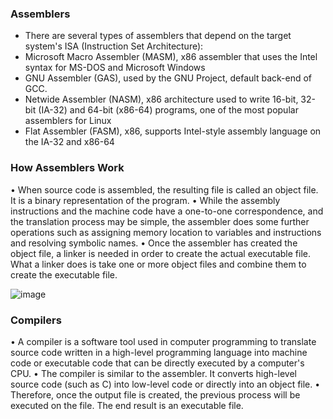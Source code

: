 ### Assemblers
- There are several types of assemblers that depend on the target system's ISA (Instruction Set Architecture):
- Microsoft Macro Assembler (MASM), x86 assembler that uses the Intel syntax for MS-DOS and Microsoft Windows
- GNU Assembler (GAS), used by the GNU Project, default back-end of GCC.
- Netwide Assembler (NASM), x86 architecture used to write 16-bit, 32-bit (IA-32) and 64-bit (x86-64) programs, one of the most popular assemblers for Linux
- Flat Assembler (FASM), x86, supports Intel-style assembly language on the IA-32 and x86-64

### How Assemblers Work
• When source code is assembled, the resulting file is called an object file.
It is a binary representation of the program.
• While the assembly instructions and the machine code have a one-to-one correspondence, and the translation process may be simple, the assembler does some further operations such as assigning memory location to variables and instructions and resolving symbolic names.
• Once the assembler has created the object file, a linker is needed in order to create the actual executable file. What a linker does is take one or more object files and combine them to create the executable file.

![image](https://github.com/user-attachments/assets/fea18533-9567-4fd0-b98d-573fd3df3876)

### Compilers
• A compiler is a software tool used in computer programming to translate source code written in a high-level programming language into machine code or executable code that can be directly executed by a computer's
CPU.
• The compiler is similar to the assembler. It converts high-level source code (such as C) into low-level code or directly into an object file.
• Therefore, once the output file is created, the previous process will be executed on the file. The end result is an executable file.


